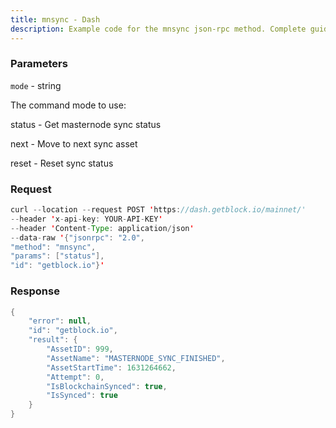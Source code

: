 ```yaml
---
title: mnsync - Dash
description: Example code for the mnsync json-rpc method. Сomplete guide on how to use mnsync json-rpc in GetBlock.io Web3 documentation.
---
```


### Parameters


`mode` - string

The command mode to use:

status - Get masternode sync status

next - Move to next sync asset

reset - Reset sync status

### Request

``` java
curl --location --request POST 'https://dash.getblock.io/mainnet/' 
--header 'x-api-key: YOUR-API-KEY' 
--header 'Content-Type: application/json' 
--data-raw '{"jsonrpc": "2.0",
"method": "mnsync",
"params": ["status"],
"id": "getblock.io"}'
```

###  Response

``` java
{
    "error": null,
    "id": "getblock.io",
    "result": {
        "AssetID": 999,
        "AssetName": "MASTERNODE_SYNC_FINISHED",
        "AssetStartTime": 1631264662,
        "Attempt": 0,
        "IsBlockchainSynced": true,
        "IsSynced": true
    }
}
```

